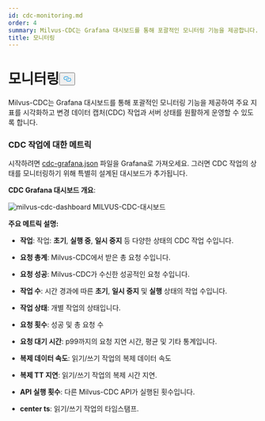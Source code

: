 ```yaml
---
id: cdc-monitoring.md
order: 4
summary: Milvus-CDC는 Grafana 대시보드를 통해 포괄적인 모니터링 기능을 제공합니다.
title: 모니터링
---
```

<h1 id="Monitoring" class="common-anchor-header">모니터링<button data-href="#Monitoring" class="anchor-icon" translate="no">
      <svg translate="no"
        aria-hidden="true"
        focusable="false"
        height="20"
        version="1.1"
        viewBox="0 0 16 16"
        width="16"
      >
        <path
          fill="#0092E4"
          fill-rule="evenodd"
          d="M4 9h1v1H4c-1.5 0-3-1.69-3-3.5S2.55 3 4 3h4c1.45 0 3 1.69 3 3.5 0 1.41-.91 2.72-2 3.25V8.59c.58-.45 1-1.27 1-2.09C10 5.22 8.98 4 8 4H4c-.98 0-2 1.22-2 2.5S3 9 4 9zm9-3h-1v1h1c1 0 2 1.22 2 2.5S13.98 12 13 12H9c-.98 0-2-1.22-2-2.5 0-.83.42-1.64 1-2.09V6.25c-1.09.53-2 1.84-2 3.25C6 11.31 7.55 13 9 13h4c1.45 0 3-1.69 3-3.5S14.5 6 13 6z"
        ></path>
      </svg>
    </button></h1><p>Milvus-CDC는 Grafana 대시보드를 통해 포괄적인 모니터링 기능을 제공하여 주요 지표를 시각화하고 변경 데이터 캡처(CDC) 작업과 서버 상태를 원활하게 운영할 수 있도록 합니다.</p>
<h3 id="Metrics-for-CDC-tasks" class="common-anchor-header">CDC 작업에 대한 메트릭</h3><p>시작하려면 <a href="https://github.com/zilliztech/milvus-cdc/blob/main/server/configs/cdc-grafana.json">cdc-grafana.json</a> 파일을 Grafana로 가져오세요. 그러면 CDC 작업의 상태를 모니터링하기 위해 특별히 설계된 대시보드가 추가됩니다.</p>
<p><strong>CDC Grafana 대시보드 개요</strong>:</p>
<p>
  
   <span class="img-wrapper"> <img translate="no" src="/docs/v2.4.x/assets/milvus-cdc-dashboard.png" alt="milvus-cdc-dashboard" class="doc-image" id="milvus-cdc-dashboard" />
   </span> <span class="img-wrapper"> <span>MILVUS-CDC-대시보드</span> </span></p>
<p><strong>주요 메트릭 설명:</strong></p>
<ul>
<li><p><strong>작업</strong>: 작업: <strong>초기</strong>, <strong>실행 중</strong>, <strong>일시 중지</strong> 등 다양한 상태의 CDC 작업 수입니다.</p></li>
<li><p><strong>요청 총계</strong>: Milvus-CDC에서 받은 총 요청 수입니다.</p></li>
<li><p><strong>요청 성공</strong>: Milvus-CDC가 수신한 성공적인 요청 수입니다.</p></li>
<li><p><strong>작업 수</strong>: 시간 경과에 따른 <strong>초기</strong>, <strong>일시 중지</strong> 및 <strong>실행</strong> 상태의 작업 수입니다.</p></li>
<li><p><strong>작업 상태</strong>: 개별 작업의 상태입니다.</p></li>
<li><p><strong>요청 횟수</strong>: 성공 및 총 요청 수</p></li>
<li><p><strong>요청 대기 시간</strong>: p99까지의 요청 지연 시간, 평균 및 기타 통계입니다.</p></li>
<li><p><strong>복제 데이터 속도</strong>: 읽기/쓰기 작업의 복제 데이터 속도</p></li>
<li><p><strong>복제 TT 지연</strong>: 읽기/쓰기 작업의 복제 시간 지연.</p></li>
<li><p><strong>API 실행 횟수</strong>: 다른 Milvus-CDC API가 실행된 횟수입니다.</p></li>
<li><p><strong>center ts</strong>: 읽기/쓰기 작업의 타임스탬프.</p></li>
</ul>
